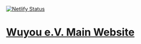 [![Netlify Status](https://api.netlify.com/api/v1/badges/9a2cc5e3-0b8d-40bb-a1bf-522e0a86362d/deploy-status)](https://app.netlify.com/sites/wuyou/deploys)

# [Wuyou e.V. Main Website](http://www.wuyou.de)
